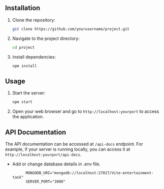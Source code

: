 ## Installation

1. Clone the repository:

   ```bash
   git clone https://github.com/yourusername/project.git
   ```

2. Navigate to the project directory:

   ```bash
   cd project
   ```

3. Install dependencies:

   ```bash
   npm install
   ```

## Usage

1. Start the server:

   ```bash
   npm start
   ```

2. Open your web browser and go to `http://localhost:yourport` to access the application.

## API Documentation

The API documentation can be accessed at `/api-docs` endpoint. For example, if your server is running locally, you can access it at `http://localhost:yourport/api-docs`.

- Add or change database details in .env file.
    
            MONGODB_URI="mongodb://localhost:27017/Vite-entertainment-task"
            SERVER_PORT="3000"
